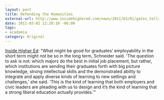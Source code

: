 ```yaml
--- 
layout: post
title: Defending the Humanities
external-url: http://www.insidehighered.com/news/2011/03/01/gates_tells_governors_they_might_determine_public_university_program_funding_based_on_job_creation
date: 2011-03-02 12:28:10 -06:00
tags:
- academia
category: Original
---
```

<a href="http://www.insidehighered.com/news/2011/03/01/gates_tells_governors_they_might_determine_public_university_program_funding_based_on_job_creation">Inside Higher Ed</a>: "What might be good for graduates’ employability in the short term might not be so in the long term, Schneider said. 'The question to ask is not: which majors do the best in initial job placement, but rather, which institutions are sending their graduates forth with big picture knowledge, strong intellectual skills and the demonstrated ability to integrate and apply diverse kinds of learning to new settings and challenges,' she said. 'This is the kind of learning that both employers and civic leaders are pleading with us to design and it’s the kind of learning that a strong liberal education actually provides.'”
